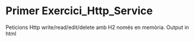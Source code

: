 # Primer Exercici_Http_Service
Peticions Http write/read/edit/delete amb H2 només en memòria. 
Output in html
